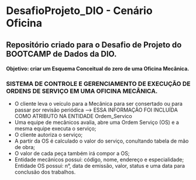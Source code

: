 # DesafioProjeto_DIO - Cenário Oficina

## Repositório criado para o Desafio de Projeto do BOOTCAMP de Dados da DIO.
#### Objetivo: criar um Esquema Conceitual do zero de uma Oficina Mecânica.

### SISTEMA DE CONTROLE E GERENCIAMENTO DE EXECUÇÃO DE ORDENS DE SERVIÇO EM UMA OFICINA MECÂNICA.

- O cliente leva o veículo para a Mecânica para ser consertado ou para passar por revisão periódica --> ESSA INFORMAÇÃO FOI INCLUÍDA COMO ATRIBUTO NA ENTIDADE Ordem_Servico
- Uma equipe de mecânicos avalia, abre uma Ordem Serviço (OS) e a mesma equipe executa o serviço;
- O cliente autoriza o serviço;
- A partir da OS é calculado o valor do serviço, conultando tabela de mão de obra;
- O valor de cada peça também irá compor a OS;
- Entidade mecânicos possui: código, nome, endereço e especialidade; Entidade OS possui: n°, data de emissão, valor, status e uma data para conclusão dos trabalhos.

